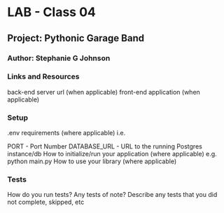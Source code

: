 # LAB - Class 04

## Project: Pythonic Garage Band

### Author: Stephanie G Johnson

### Links and Resources

back-end server url (when applicable)
front-end application (when applicable)

### Setup

.env requirements (where applicable)
i.e.

PORT - Port Number
DATABASE_URL - URL to the running Postgres instance/db
How to initialize/run your application (where applicable)
e.g. python main.py
How to use your library (where applicable)

### Tests

How do you run tests?
Any tests of note?
Describe any tests that you did not complete, skipped, etc
